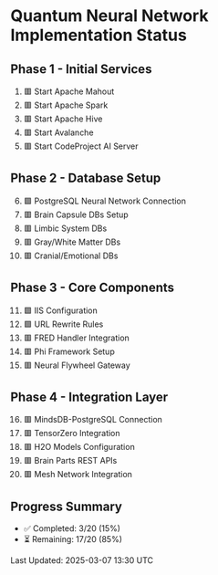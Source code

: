 # Quantum Neural Network Implementation Status

## Phase 1 - Initial Services
1. 🟥 Start Apache Mahout
2. 🟥 Start Apache Spark
3. 🟥 Start Apache Hive
4. 🟥 Start Avalanche
5. 🟥 Start CodeProject AI Server

## Phase 2 - Database Setup
6. 🟩 PostgreSQL Neural Network Connection
7. 🟥 Brain Capsule DBs Setup
8. 🟥 Limbic System DBs
9. 🟥 Gray/White Matter DBs
10. 🟥 Cranial/Emotional DBs

## Phase 3 - Core Components
11. 🟩 IIS Configuration
12. 🟩 URL Rewrite Rules
13. 🟥 FRED Handler Integration
14. 🟥 Phi Framework Setup
15. 🟥 Neural Flywheel Gateway

## Phase 4 - Integration Layer
16. 🟥 MindsDB-PostgreSQL Connection
17. 🟥 TensorZero Integration
18. 🟥 H2O Models Configuration
19. 🟥 Brain Parts REST APIs
20. 🟥 Mesh Network Integration

## Progress Summary
- ✅ Completed: 3/20 (15%)
- ⏳ Remaining: 17/20 (85%)

Last Updated: 2025-03-07 13:30 UTC